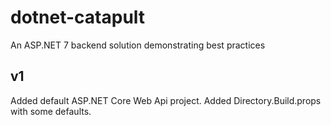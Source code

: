 # dotnet-catapult
An ASP.NET 7 backend solution demonstrating best practices

## v1
Added default ASP.NET Core Web Api project. 
Added Directory.Build.props with some defaults.
